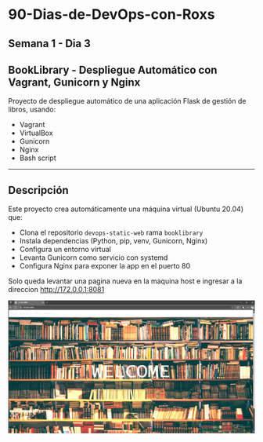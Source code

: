 # 90-Dias-de-DevOps-con-Roxs

## Semana 1 - Dia 3

## BookLibrary - Despliegue Automático con Vagrant, Gunicorn y Nginx

Proyecto de despliegue automático de una aplicación Flask de gestión de libros, usando:
- Vagrant
- VirtualBox
- Gunicorn 
- Nginx 
- Bash script

---

## Descripción

Este proyecto crea automáticamente una máquina virtual (Ubuntu 20.04) que:
- Clona el repositorio `devops-static-web` rama `booklibrary`
- Instala dependencias (Python, pip, venv, Gunicorn, Nginx)
- Configura un entorno virtual
- Levanta Gunicorn como servicio con systemd
- Configura Nginx para exponer la app en el puerto 80

Solo queda levantar una pagina nueva en la maquina host e ingresar a la direccion http://172.0.0.1:8081

![S1-D5](imagen_dia_5.png)
